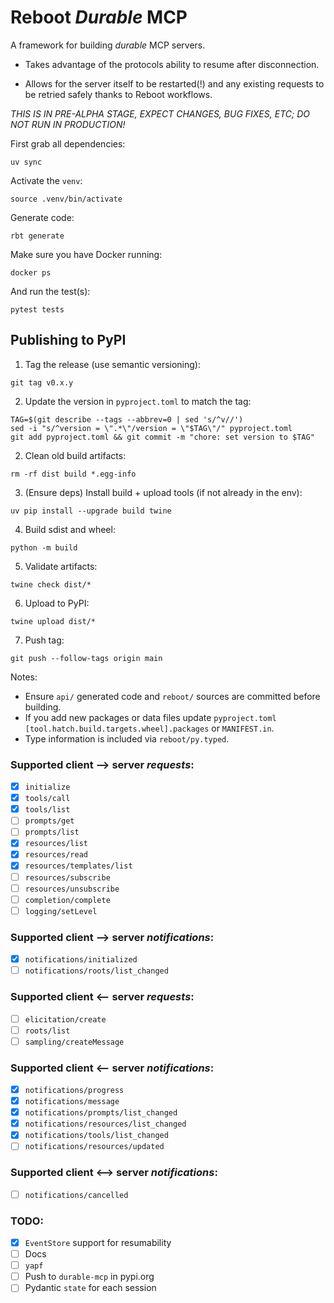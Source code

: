 # Reboot _Durable_ MCP

A framework for building _durable_ MCP servers.

- Takes advantage of the protocols ability to resume after
  disconnection.

- Allows for the server itself to be restarted(!) and any existing
  requests to be retried safely thanks to Reboot workflows.

_THIS IS IN PRE-ALPHA STAGE, EXPECT CHANGES, BUG FIXES, ETC; DO NOT RUN IN PRODUCTION!_

First grab all dependencies:

```console
uv sync
```

Activate the `venv`:

```console
source .venv/bin/activate
```

Generate code:

```console
rbt generate
```

Make sure you have Docker running:

```console
docker ps
```

And run the test(s):

```console
pytest tests
```

## Publishing to PyPI

1. Tag the release (use semantic versioning):

```console
git tag v0.x.y
```

2. Update the version in `pyproject.toml` to match the tag:

```console
TAG=$(git describe --tags --abbrev=0 | sed 's/^v//')
sed -i "s/^version = \".*\"/version = \"$TAG\"/" pyproject.toml
git add pyproject.toml && git commit -m "chore: set version to $TAG"
```

2. Clean old build artifacts:

```console
rm -rf dist build *.egg-info
```

3. (Ensure deps) Install build + upload tools (if not already in the env):

```console
uv pip install --upgrade build twine
```

4. Build sdist and wheel:

```console
python -m build
```

5. Validate artifacts:

```console
twine check dist/*
```

6. Upload to PyPI:

```console
twine upload dist/*
```

7. Push tag:

```console
git push --follow-tags origin main
```

Notes:

- Ensure `api/` generated code and `reboot/` sources are committed before building.
- If you add new packages or data files update `pyproject.toml` `[tool.hatch.build.targets.wheel].packages` or `MANIFEST.in`.
- Type information is included via `reboot/py.typed`.

### Supported client --> server _requests_:

- [x] `initialize`
- [x] `tools/call`
- [x] `tools/list`
- [ ] `prompts/get`
- [ ] `prompts/list`
- [x] `resources/list`
- [x] `resources/read`
- [x] `resources/templates/list`
- [ ] `resources/subscribe`
- [ ] `resources/unsubscribe`
- [ ] `completion/complete`
- [ ] `logging/setLevel`

### Supported client --> server _notifications_:

- [x] `notifications/initialized`
- [ ] `notifications/roots/list_changed`

### Supported client <-- server _requests_:

- [ ] `elicitation/create`
- [ ] `roots/list`
- [ ] `sampling/createMessage`

### Supported client <-- server _notifications_:

- [x] `notifications/progress`
- [x] `notifications/message`
- [x] `notifications/prompts/list_changed`
- [x] `notifications/resources/list_changed`
- [x] `notifications/tools/list_changed`
- [ ] `notifications/resources/updated`

### Supported client <--> server _notifications_:

- [ ] `notifications/cancelled`

### TODO:

- [x] `EventStore` support for resumability
- [ ] Docs
- [ ] `yapf`
- [ ] Push to `durable-mcp` in pypi.org
- [ ] Pydantic `state` for each session
